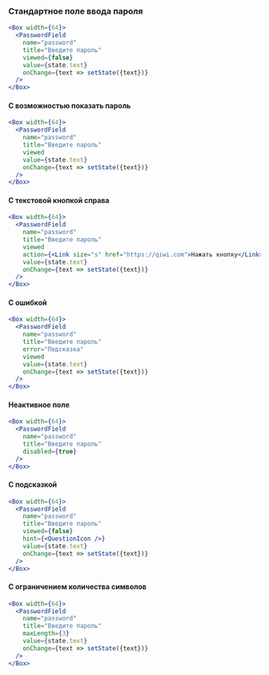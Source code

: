 ### Стандартное поле ввода пароля

```jsx
<Box width={64}>
  <PasswordField
    name="password"
    title="Введите пароль"
    viewed={false}
    value={state.text}
    onChange={text => setState({text})}
  />
</Box>
```

#### С возможностью показать пароль

```jsx
<Box width={64}>
  <PasswordField
    name="password"
    title="Введите пароль"
    viewed
    value={state.text}
    onChange={text => setState({text})}
  />
</Box>
```

#### С текстовой кнопкой справа

```jsx
<Box width={64}>
  <PasswordField
    name="password"
    title="Введите пароль"
    viewed
    action={<Link size="s" href="https://qiwi.com">Нажать кнопку</Link>}
    value={state.text}
    onChange={text => setState({text})}
  />
</Box>
```

#### С ошибкой

```jsx
<Box width={64}>
  <PasswordField
    name="password"
    title="Введите пароль"
    error="Подсказка"
    viewed
    value={state.text}
    onChange={text => setState({text})}
  />
</Box>
```

#### Неактивное поле

```jsx
<Box width={64}>
  <PasswordField
    name="password"
    title="Введите пароль"
    disabled={true}
  />
</Box>
```

#### С подсказкой

```jsx
<Box width={64}>
  <PasswordField
    name="password"
    title="Введите пароль"
    viewed={false}
    hint={<QuestionIcon />}
    value={state.text}
    onChange={text => setState({text})}
  />
</Box>
```

#### С ограничением количества символов

```jsx
<Box width={64}>
  <PasswordField
    name="password"
    title="Введите пароль"
    maxLength={3}
    value={state.text}
    onChange={text => setState({text})}
  />
</Box>
```
